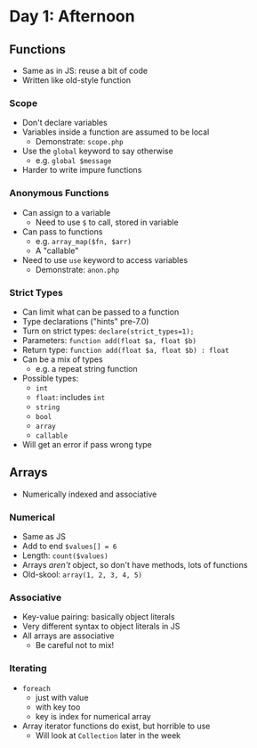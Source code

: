 # Day 1: Afternoon

## Functions

- Same as in JS: reuse a bit of code
- Written like old-style function

### Scope

- Don't declare variables
- Variables inside a function are assumed to be local
    - Demonstrate: `scope.php`
- Use the `global` keyword to say otherwise
    - e.g. `global $message`
- Harder to write impure functions

### Anonymous Functions

- Can assign to a variable
    - Need to use `$` to call, stored in variable
- Can pass to functions
    - e.g. `array_map($fn, $arr)`
    - A "callable"
- Need to use `use` keyword to access variables
    - Demonstrate: `anon.php`

### Strict Types

- Can limit what can be passed to a function
- Type declarations ("hints" pre-7.0)
- Turn on strict types: `declare(strict_types=1);`
- Parameters: `function add(float $a, float $b)`
- Return type: `function add(float $a, float $b) : float`
- Can be a mix of types
    - e.g. a repeat string function
- Possible types:
    - `int`
    - `float`: includes `int`
    - `string`
    - `bool`
    - `array`
    - `callable`
- Will get an error if pass wrong type


## Arrays

- Numerically indexed and associative

### Numerical

- Same as JS
- Add to end `$values[] = 6`
- Length: `count($values)`
- Arrays *aren't* object, so don't have methods, lots of functions
- Old-skool: `array(1, 2, 3, 4, 5)`

### Associative

- Key-value pairing: basically object literals
- Very different syntax to object literals in JS
- All arrays are associative
    - Be careful not to mix!

### Iterating

- `foreach`
    - just with value
    - with key too
    - key is index for numerical array
- Array iterator functions do exist, but horrible to use
    - Will look at `Collection` later in the week
